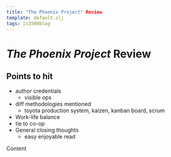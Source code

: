 ```yaml
---
title: "The Phoenix Project" Review
template: default.clj
tags: is3500blog
---
```


# _The Phoenix Project_ Review

## Points to hit

* author credentials
    - visible ops
* diff methodologies mentioned
    - toyota production system, kaizen, kanban board, scrum
* Work-life balance
* tie to co-op
* General closing thoughts
    - easy enjoyable read


Content
